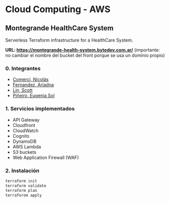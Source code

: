 # Cloud Computing - AWS 

## Montegrande HealthCare System 

Serverless Terraform infrastructure for a HealthCare System.

**URL: https://montegrande-health-system.bytedev.com.ar/**
(importante: no cambiar el nombre del bucket del front porque se usa un dominio propio)

### 0. Integrantes 

- [Comerci, Nicolás](https://github.com/ncomerci)
- [Fernandez, Ariadna](https://github.com/arfernandez2000)
- [Lin, Scott](https://github.com/scottlin19)
- [Piñeiro, Eugenia Sol](https://github.com/eugepineiro)

### 1. Servicios implementados 
- API Gateway 
- Cloudfront 
- CloudWatch
- Cognito
- DynamoDB
- AWS Lambda 
- S3 buckets
- Web Application Firewall (WAF)

### 2. Instalación 

```bash 
terraform init 
terraform validate
terraform plan 
terraforom apply 
```